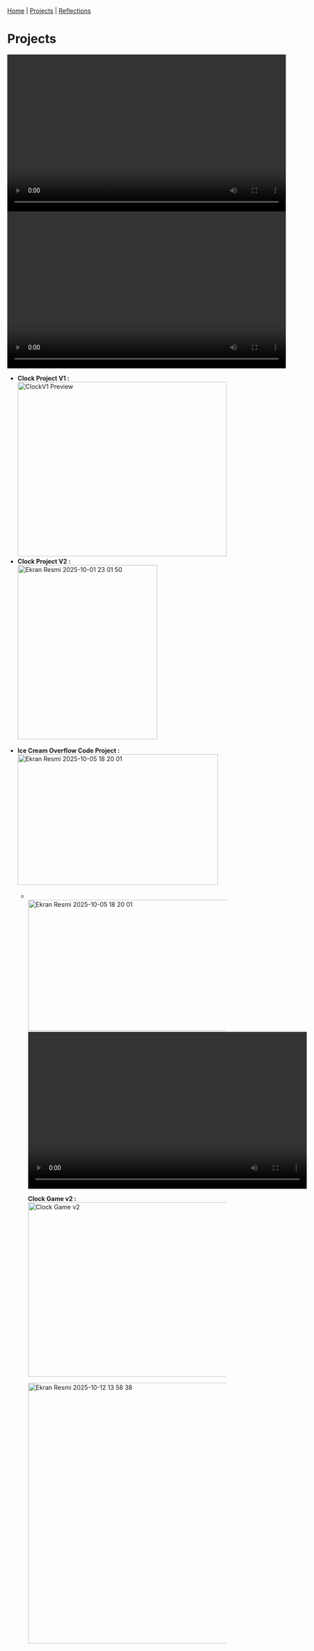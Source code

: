 [Home](README.md) | [Projects](projects.md) | [Reflections](reflections.md)

<html>
<body>

  <h1>Projects</h1>

 <video width="640" height="360" controls>
      <source src="https://github.com/user-attachments/assets/e1a311b4-0b50-4258-a87e-2d7b138dbd4c" type="video/mp4"></video>

 <video width="640" height="360" controls>
      <source src="https://github.com/user-attachments/assets/965d6ad3-34df-4bb0-96fe-38083910eb01" type="video/mp4"></video>
  
  <section>
    <ul>
<li>
        <strong>Clock Project V1 :</strong> 
        <br>
        <img src="https://github.com/user-attachments/assets/db255f3c-1485-442a-8435-8fd6b0b02a7d" width="480" height="400" alt="ClockV1 Preview">
      </li>
      <li>
        <strong>Clock Project V2 :</strong>
        <br>
        <img width="320" height="400" alt="Ekran Resmi 2025-10-01 23 01 50" src="https://github.com/user-attachments/assets/bf6f6860-cc14-4eab-8f5a-19a224dea1ce" />
      </li>
    </ul>
  </section>

   <section>
    <ul>
<li>
        <strong>Ice Cream Overflow Code Project :</strong> 
        <br>
        <img width="460" height="300" alt="Ekran Resmi 2025-10-05 18 20 01" src="https://github.com/user-attachments/assets/9cd84930-0a7e-49e6-8c10-ac36d41b9188" />
      </li>
    <ul>
<li>
        <br>
        <img width="460" height="300" alt="Ekran Resmi 2025-10-05 18 20 01" src="https://github.com/user-attachments/assets/9bef2b29-e673-4945-8fab-6c202a68bef0" />
      </li>
  


   <video width="640" height="360" controls>
      <source src="https://github.com/user-attachments/assets/e1a311b4-0b50-4258-a87e-2d7b138dbd4c" type="video/mp4"></video>


<strong>Clock Game v2 :</strong> 
        <br>
        <img src="https://github.com/user-attachments/assets/eb37e1ca-76b1-4b97-94f9-53de7f920d8f" width="480" height="400" alt="Clock Game v2">

<img width="787" height="598" alt="Ekran Resmi 2025-10-12 13 58 38" src="https://github.com/user-attachments/assets/f6eb5dec-33c1-4fcf-9e63-2a931bd26f87" />

